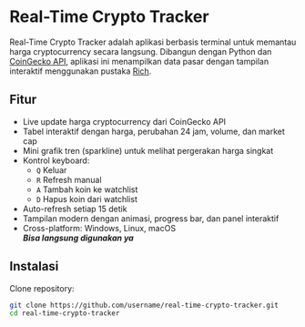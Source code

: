 # Real-Time Crypto Tracker

Real-Time Crypto Tracker adalah aplikasi berbasis terminal untuk memantau harga cryptocurrency secara langsung. Dibangun dengan Python dan [CoinGecko API](https://www.coingecko.com/), aplikasi ini menampilkan data pasar dengan tampilan interaktif menggunakan pustaka [Rich](https://github.com/Textualize/rich).

## Fitur

- Live update harga cryptocurrency dari CoinGecko API  
- Tabel interaktif dengan harga, perubahan 24 jam, volume, dan market cap  
- Mini grafik tren (sparkline) untuk melihat pergerakan harga singkat  
- Kontrol keyboard:
  - `Q` Keluar
  - `R` Refresh manual
  - `A` Tambah koin ke watchlist
  - `D` Hapus koin dari watchlist
- Auto-refresh setiap 15 detik  
- Tampilan modern dengan animasi, progress bar, dan panel interaktif  
- Cross-platform: Windows, Linux, macOS  
***Bisa langsung digunakan ya***
## Instalasi

Clone repository:

```bash
git clone https://github.com/username/real-time-crypto-tracker.git
cd real-time-crypto-tracker
